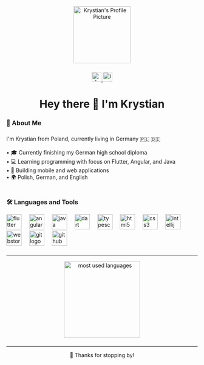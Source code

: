 <div align="center">
  <img src="assets/krys.png" height="150" alt="Krystian's Profile Picture" />

</div>

###

<div align="center">
  <a href="https://discord.com/users/768166497083981824" target="_blank">
    <img src="https://img.shields.io/static/v1?message=Discord&logo=discord&label=&color=7289DA&logoColor=white&labelColor=&style=for-the-badge" height="25" alt="discord logo"  />
  </a>
  <a href="https://instagram.com/krys.brt" target="_blank">
    <img src="https://img.shields.io/static/v1?message=Instagram&logo=instagram&label=&color=E4405F&logoColor=white&labelColor=&style=for-the-badge" height="25" alt="instagram logo"  />
  </a>
</div>

###

<h1 align="center">Hey there 👋 I'm Krystian</h1>

###

<h3 align="left">🧸 About Me</h3>

###

<p align="left">I'm Krystian from Poland, currently living in Germany  🇵🇱 🇩🇪<br><br>• 🎓 Currently finishing my German high school diploma<br>• 💻 Learning programming with focus on Flutter, Angular, and Java<br>• 📱 Building mobile and web applications<br>• 🌍 Polish, German, and English<br>
<br>




<h3 align="left">🛠 Languages and Tools</h3>



<div align="left">
  <img src="https://cdn.jsdelivr.net/gh/devicons/devicon/icons/flutter/flutter-original.svg" height="40" alt="flutter logo"  />
  <img width="12" />
  <img src="https://cdn.jsdelivr.net/gh/devicons/devicon/icons/angularjs/angularjs-original.svg" height="40" alt="angular logo"  />
  <img width="12" />
  <img src="https://cdn.jsdelivr.net/gh/devicons/devicon/icons/java/java-original.svg" height="40" alt="java logo"  />
  <img width="12" />
  <img src="https://cdn.jsdelivr.net/gh/devicons/devicon/icons/dart/dart-original.svg" height="40" alt="dart logo"  />
  <img width="12" />
  <img src="https://cdn.jsdelivr.net/gh/devicons/devicon/icons/typescript/typescript-original.svg" height="40" alt="typescript logo"  />
  <img width="12" />
  <img src="https://cdn.jsdelivr.net/gh/devicons/devicon/icons/html5/html5-original.svg" height="40" alt="html5 logo"  />
  <img width="12" />
  <img src="https://cdn.jsdelivr.net/gh/devicons/devicon/icons/css3/css3-original.svg" height="40" alt="css3 logo"  />
  <img width="12" />
  <img src="https://cdn.jsdelivr.net/gh/devicons/devicon/icons/intellij/intellij-original.svg" height="40" alt="intellij logo"  />
  <img width="12" />
  <img src="https://cdn.jsdelivr.net/gh/devicons/devicon/icons/webstorm/webstorm-original.svg" height="40" alt="webstorm logo"  />
  <img width="12" />
  <img src="https://cdn.jsdelivr.net/gh/devicons/devicon/icons/git/git-original.svg" height="40" alt="git logo"  />
  <img width="12" />
  <img src="https://cdn.jsdelivr.net/gh/devicons/devicon/icons/github/github-original.svg" height="40" alt="github logo"  />
</div>

###

<h3 align="left"></h3>

---


<div align="center">
  <img src="https://github-readme-stats.vercel.app/api/top-langs/?username=krystian&theme=dark&hide_border=false&include_all_commits=false&count_private=false&layout=compact" height="200" alt="most used languages"  />
</div>


###

---
<div align="center">
  🩷 Thanks for stopping by!
</div>
